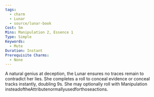 ```yaml
---
tags:
  - charm
  - Lunar
  - source/lunar-book
Cost: 5m
Mins: Manipulation 2, Essence 1
Type: Simple
Keywords:
  - Mute
Duration: Instant
Prerequisite Charms:
  - None
---
```

A natural genius at deception, the Lunar ensures no traces remain to contradict her lies. She completes a roll to conceal evidence or conceal tracks instantly, doubling 9s. She may optionally roll with Manipulation insteadoftheAttributenormallyusedforthoseactions.